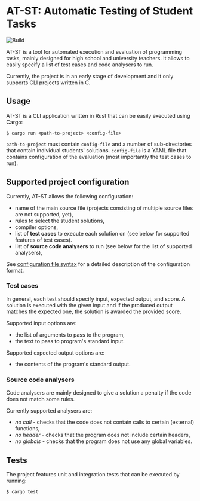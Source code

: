 # AT-ST: Automatic Testing of Student Tasks

![Build](https://github.com/viktormalik/at-st/actions/workflows/ci.yml/badge.svg?branch=master)

AT-ST is a tool for automated execution and evaluation of programming tasks,
mainly designed for high school and university teachers. It allows to easily
specify a list of test cases and code analysers to run.

Currently, the project is in an early stage of development and it only supports
CLI projects written in C.

## Usage

AT-ST is a CLI application written in Rust that can be easily executed using
Cargo:
```
$ cargo run <path-to-project> <config-file>
```

`path-to-project` must contain `config-file` and a number of sub-directories
that contain individual students' solutions. `config-file` is a YAML file that
contains configuration of the evaluation (most importantly the test cases to
run).

## Supported project configuration

Currently, AT-ST allows the following configuration:
- name of the main source file (projects consisting of multiple source files are
  not supported, yet),
- rules to select the student solutions,
- compiler options,
- list of **test cases** to execute each solution on (see below for supported
  features of test cases).
- list of **source code analysers** to run (see below for the list of supported
  analysers),

See [configuration file syntax](docs/config_syntax.md) for a detailed
description of the configuration format.

### Test cases

In general, each test should specify input, expected output, and score. A
solution is executed with the given input and if the produced output matches the
expected one, the solution is awarded the provided score.

Supported input options are:
- the list of arguments to pass to the program,
- the text to pass to program's standard input.

Supported expected output options are:
- the contents of the program's standard output.

### Source code analysers

Code analysers are mainly designed to give a solution a penalty if the code
does not match some rules.

Currently supported analysers are:
  - *no call* - checks that the code does not contain calls to certain
    (external) functions,
  - *no header* - checks that the program does not include certain headers,
  - *no globals* - checks that the program does not use any global
    variables.

## Tests

The project features unit and integration tests that can be executed by running:
```
$ cargo test
```
